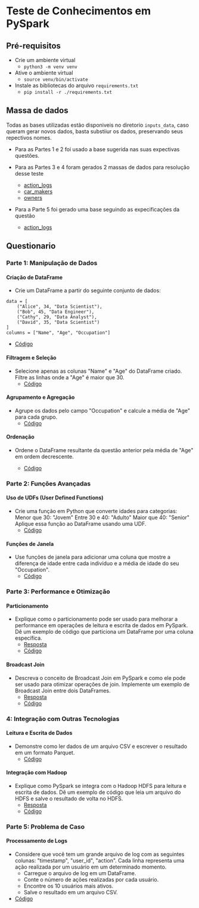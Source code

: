 # Teste de Conhecimentos em PySpark

## Pré-requisitos

- Crie um ambiente virtual
  - `python3 -m venv venv`
- Ative o ambiente virtual
  - `source venv/bin/activate`
- Instale as bibliotecas do arquivo `requirements.txt`
  - `pip install -r ./requirements.txt`

## Massa de dados

Todas as bases utilizadas estão disponiveis no diretorio `inputs_data`, caso queram gerar novos dados, basta substiiur os dados, preservando seus repectivos nomes.

- Para as Partes 1 e 2 foi usado a base sugerida nas suas expectivas questões.

- Para as Partes 3 e 4 foram gerados 2 massas de dados para resolução desse teste
  - [action_logs](https://www.mockaroo.com/e58bafd0)
  - [car_makers](https://www.mockaroo.com/ce885200)
  - [owners](https://www.mockaroo.com/246752f0)

- Para a Parte 5 foi gerado uma base seguindo as expecificações da questão
  - [action_logs](https://www.mockaroo.com/e58bafd0)

## Questionario

### Parte 1: Manipulação de Dados

#### Criação de DataFrame

- Crie um DataFrame a partir do seguinte conjunto de dados:

```
data = [
    ("Alice", 34, "Data Scientist"),
    ("Bob", 45, "Data Engineer"),
    ("Cathy", 29, "Data Analyst"),
    ("David", 35, "Data Scientist")
]
columns = ["Name", "Age", "Occupation"]
```

- [Código](./exec_base.py)

#### Filtragem e Seleção

- Selecione apenas as colunas "Name" e "Age" do DataFrame criado.
Filtre as linhas onde a "Age" é maior que 30.
  - [Código](./part_1/exec_1.py)

#### Agrupamento e Agregação

- Agrupe os dados pelo campo "Occupation" e calcule a média de "Age" para cada grupo.
  - [Código](./part_1/exec_2.py)

#### Ordenação

- Ordene o DataFrame resultante da questão anterior pela média de "Age" em ordem decrescente.

  - [Código](./part_1/exec_3.py)

### Parte 2: Funções Avançadas

#### Uso de UDFs (User Defined Functions)

- Crie uma função em Python que converte idades para categorias:
Menor que 30: "Jovem"
Entre 30 e 40: "Adulto"
Maior que 40: "Senior"
Aplique essa função ao DataFrame usando uma UDF.
  - [Código](./part_2/exec_1.py)

#### Funções de Janela

- Use funções de janela para adicionar uma coluna que mostre a diferença de idade entre cada indivíduo e a média de idade do seu "Occupation".
  - [Código](./part_2/exec_2.py)

### Parte 3: Performance e Otimização

#### Particionamento

- Explique como o particionamento pode ser usado para melhorar a performance em operações de leitura e escrita de dados em PySpark. Dê um exemplo de código que particiona um DataFrame por uma coluna específica.
  - [Resposta](part_3/readme.md#particionamento)
  - [Código](./part_3/exec_1.py)

#### Broadcast Join

- Descreva o conceito de Broadcast Join em PySpark e como ele pode ser usado para otimizar operações de join. Implemente um exemplo de Broadcast Join entre dois DataFrames.
  - [Resposta](part_3/readme.md#broadcast-join)
  - [Código](./part_3/exec_2.py)

### 4: Integração com Outras Tecnologias

#### Leitura e Escrita de Dados

- Demonstre como ler dados de um arquivo CSV e escrever o resultado em um formato Parquet.
  - [Código](./part_4/exec_1.py)

#### Integração com Hadoop

- Explique como PySpark se integra com o Hadoop HDFS para leitura e escrita de dados. Dê um exemplo de código que leia um arquivo do HDFS e salve o resultado de volta no HDFS.
  - [Resposta](part_4/readme.md#relação-haddop---spark)
  - [Código](./part_4/exec_2.py)

### Parte 5: Problema de Caso

#### Processamento de Logs

- Considere que você tem um grande arquivo de log com as seguintes colunas: "timestamp", "user_id", "action". Cada linha representa uma ação realizada por um usuário em um determinado momento.
  - Carregue o arquivo de log em um DataFrame.
  - Conte o número de ações realizadas por cada usuário.
  - Encontre os 10 usuários mais ativos.
  - Salve o resultado em um arquivo CSV.
- [Código](./part_5/action_log.py)
